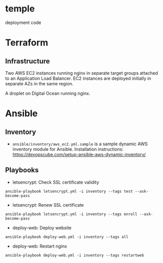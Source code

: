 # temple

deployment code

# Terraform

## Infrastructure

Two AWS EC2 instances running nginx in separate target groups attached to an Application Load Balancer. EC2 instances are deployed initially in separate AZs in the same region.

A droplet on Digital Ocean running nginx.

# Ansible

## Inventory

* `ansible/inventory/aws_ec2.yml.sample` is a sample dynamic AWS inventory module for Ansible. Installation instructions: https://devopscube.com/setup-ansible-aws-dynamic-inventory/

## Playbooks

* letsencrypt: Check SSL certificate validity

```
ansible-playbook letsencrypt.yml -i inventory --tags test --ask-become-pass
```

* letsencrypt: Renew SSL certificate

```
ansible-playbook letsencrypt.yml -i inventory --tags enroll --ask-become-pass
```

* deploy-web: Deploy website

```
ansible-playbook deploy-web.yml -i inventory --tags all
```

* deploy-web: Restart nginx

```
ansible-playbook deploy-web.yml -i inventory --tags restartweb
```
